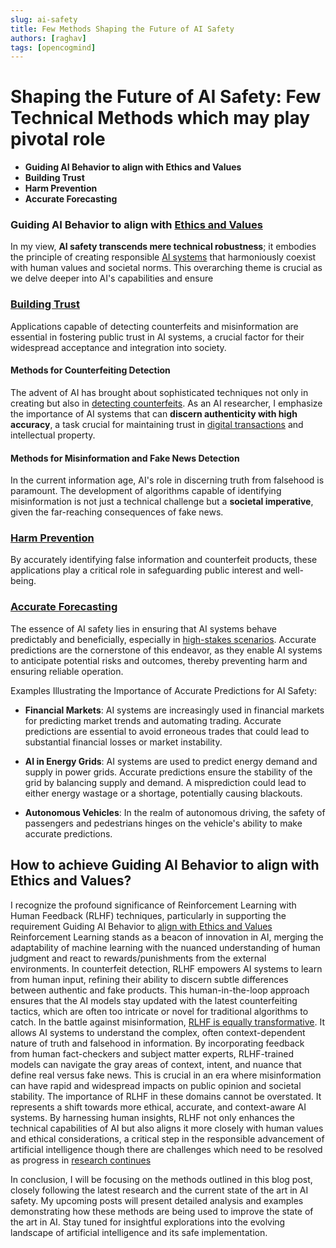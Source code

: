 ```yaml
---
slug: ai-safety
title: Few Methods Shaping the Future of AI Safety
authors: [raghav]
tags: [opencogmind]
---
```


# Shaping the Future of AI Safety: Few Technical Methods which may play pivotal role

- **Guiding AI Behavior to align with Ethics and Values**
- **Building Trust**
- **Harm Prevention**
- **Accurate Forecasting**

### Guiding AI Behavior to align with [Ethics and Values](https://www.unesco.org/en/artificial-intelligence/recommendation-ethics)
In my view, **AI safety transcends mere technical robustness**; it embodies the principle of 
creating  responsible [AI systems](https://uit.stanford.edu/security/responsibleai) that harmoniously coexist with human values and societal norms.
This overarching theme is crucial as we delve deeper into AI's capabilities and ensure 

### [Building Trust](https://www.ibm.com/watson/advantage-reports/future-of-artificial-intelligence/building-trust-in-ai.html)
Applications capable of detecting counterfeits and misinformation are essential in fostering public trust in AI systems, 
a crucial factor for their widespread acceptance and integration into society.

#### Methods for Counterfeiting Detection
The advent of AI has brought about sophisticated techniques not only in creating but also in [detecting counterfeits](https://www.wsj.com/articles/ai-is-a-new-weapon-in-the-battle-against-counterfeits-11596805200).
 As an AI researcher, I emphasize the importance of AI systems that can **discern authenticity with high accuracy**, 
 a task crucial for maintaining trust in [digital transactions](https://stefanini.com/en/insights/news/artificial-intelligence-protect-luxury-brands-from-counterfeit) and intellectual property.

#### Methods for Misinformation and Fake News Detection
In the current information age, AI's role in discerning truth from falsehood is paramount. 
The development of algorithms capable of identifying misinformation is not just a technical challenge 
but a **societal imperative**, given the far-reaching consequences of fake news.

### [Harm Prevention](https://cset.georgetown.edu/publication/adding-structure-to-ai-harm/)
By accurately identifying false information and counterfeit products, 
these applications play a critical role in safeguarding 
public interest and well-being.


### [Accurate Forecasting](https://www.safe.ai/research)
The essence of AI safety lies in ensuring that AI systems behave predictably and 
beneficially, especially in [high-stakes scenarios](https://arxiv.org/abs/2206.15474). Accurate predictions are the 
cornerstone of this endeavor, as they enable AI systems to anticipate potential risks and outcomes, 
thereby preventing harm and ensuring reliable operation.

Examples Illustrating the Importance of Accurate Predictions for AI Safety:

- **Financial Markets**: AI systems are increasingly used in financial markets for predicting market trends and automating trading. Accurate predictions 
are essential to avoid erroneous trades that could lead to substantial financial losses or market instability. 

- **AI in Energy Grids**: AI systems are used to predict energy demand and supply in power grids. Accurate predictions ensure the stability of the grid by balancing supply and demand. 
A misprediction could lead to either energy wastage or a shortage, potentially causing blackouts.

- **Autonomous Vehicles**: In the realm of autonomous driving, the safety of passengers 
and pedestrians hinges on the vehicle's ability to make accurate predictions. 


## How to achieve Guiding AI Behavior to align with Ethics and Values?

I recognize the profound significance of Reinforcement Learning with Human Feedback (RLHF) techniques, particularly 
in supporting the requirement Guiding AI Behavior to [align with Ethics and Values](https://www.youtube.com/watch?v=fqC3D-zNJUM)
Reinforcement Learning stands as a beacon of innovation in AI, merging the adaptability of machine learning with the nuanced 
understanding of human judgment and react to rewards/punishments from the external environments. 
In counterfeit detection, RLHF empowers AI systems to learn from human input, refining their ability to discern 
subtle differences between authentic and fake products.
This human-in-the-loop approach ensures that the AI models stay updated with the latest counterfeiting tactics, 
which are often too intricate or novel for traditional algorithms to catch.
In the battle against misinformation, [RLHF is equally transformative](https://arxiv.org/abs/2303.02891). 
It allows AI systems to understand the complex, often context-dependent nature of truth and falsehood in information. 
By incorporating feedback from human fact-checkers and subject matter experts, RLHF-trained models can navigate the 
gray areas of context, intent, and nuance that define real versus fake news. This is crucial in an era where misinformation can have rapid and widespread impacts on public opinion and societal stability.
The importance of RLHF in these domains cannot be overstated.
It represents a shift towards more ethical, accurate, and context-aware AI systems. By harnessing human insights, 
RLHF not only enhances the technical capabilities of AI but also aligns it more closely with human 
values and ethical considerations, a critical step in the responsible advancement of artificial intelligence though there are challenges 
which need to be resolved as progress in [research continues](https://www.alignmentforum.org/posts/LqRD7sNcpkA9cmXLv/open-problems-and-fundamental-limitations-of-rlhf)

In conclusion, I will be focusing on the methods outlined in this blog post, closely following the latest
research and the current state of the art in AI safety.
My upcoming posts will present detailed analysis and examples 
demonstrating how these methods are being used to improve the state of the art in AI. 
Stay tuned for insightful explorations into the evolving landscape of artificial intelligence and its safe implementation.




